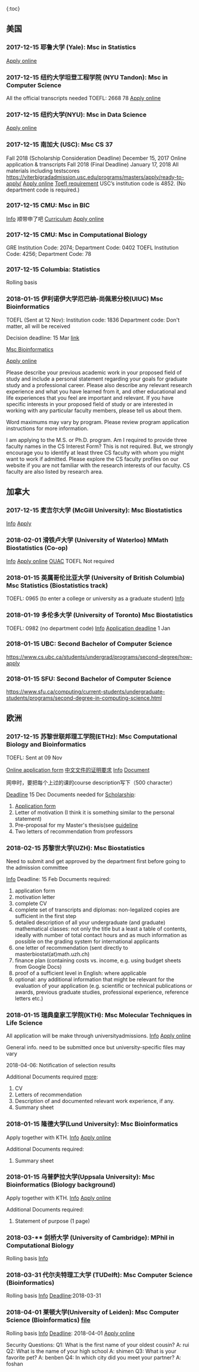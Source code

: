 {:toc}

## 美国

### 2017-12-15 耶鲁大学 (Yale): Msc in Statistics
[Apply online](https://apply.grad.yale.edu/apply/frm?c1f71044-d024-44fc-92a7-7535ff6c0174)

### 2017-12-15 纽约大学坦登工程学院 (NYU Tandon): Msc in Computer Science
All the official transcripts needed
TOEFL: 2668 78
[Apply online](http://engineering.nyu.edu/admissions/graduate/apply)

### 2017-12-15 纽约大学(NYU): Msc in Data Science 
[Apply online](https://apply.gsas.nyu.edu/apply/)

### 2017-12-15 南加大 (USC): Msc CS 37 
Fall 2018 (Scholarship Consideration Deadline)	December 15, 2017	Online application & transcripts
Fall 2018 (Final Deadline)	January 17, 2018	All materials including testscores
https://viterbigradadmission.usc.edu/programs/masters/apply/ready-to-apply/
[Apply online](https://usc.liaisoncas.com/applicant-ux/#/login)
[Toefl requirement](https://gradadm.usc.edu/lightboxes/international-students-english-proficiency/) USC’s institution code is 4852. (No department code is required.)

### 2017-12-15 CMU: Msc in BIC
[Info](http://bic.cs.cmu.edu/admissions/)
顺带申了吧
[Curriculum](http://bic.cs.cmu.edu/curriculum/#11675)
[Apply online]()

### 2017-12-15 CMU: Msc in Computational Biology
GRE Institution Code: 2074; Department Code: 0402
TOEFL Institution Code: 4256; Department Code: 78

### 2017-12-15 Columbia: Statistics
Rolling basis

### 2018-01-15 伊利诺伊大学厄巴纳-尚佩恩分校(UIUC) Msc Bioinformatics
TOEFL (Sent at 12 Nov): 
Institution code: 1836
Department code: Don't matter, all will be received

Decision deadline: 15 Mar [link](https://cs.illinois.edu/admissions/graduate/application-deadlines)

[Msc Bioinformatics](https://cs.illinois.edu/academics/graduate/ms-bioinformatics-program)

[Apply online](https://choose.illinois.edu/apply/)

Please describe your previous academic work in your proposed field of study and include a personal statement regarding your goals for graduate study and a professional career. Please also describe any relevant research experience and what you have learned from it, and other educational and life experiences that you feel are important and relevant. If you have specific interests in your proposed field of study or are interested in working with any particular faculty members, please tell us about them.

Word maximums may vary by program. Please review program application instructions for more information.

I am applying to the M.S. or Ph.D. program. Am I required to provide three faculty names in the CS Interest Form?
This is not required. But, we strongly encourage you to identify at least three CS faculty with whom you might want to work if admitted. Please explore the CS faculty profiles on our website if you are not familiar with the research interests of our faculty. CS faculty are also listed by research area.


## 加拿大

### 2017-12-15 麦吉尔大学 (McGill University): Msc Biostatistics

[Info](http://www.mcgill.ca/gradapplicants/german-studies-0#app)
[Apply](https://nimbus.mcgill.ca/uApply/dashboard/applicant)


### 2018-02-01 滑铁卢大学 (University of Waterloo) MMath Biostatistics (Co-op)

[Info](https://uwaterloo.ca/graduate-studies-academic-calendar/mathematics/department-statistics-and-actuarial-science/master-mathematics-mmath-biostatistics-co-operative-program)
[Apply online](https://uwaterloo.ca/discover-graduate-studies/application-process/apply-online)
[OUAC](https://www.ouac.on.ca/apply/uwgrad/en_CA/user/login)
TOEFL Not required

### 2018-01-15 英属哥伦比亚大学 (University of British Columbia) Msc Statistics (Biostatistics track)
TOEFL: 0965 (to enter a college or university as a graduate student)
[Info](https://www.stat.ubc.ca/Msc-program-details)

### 2018-01-19 多伦多大学 (University of Toronto) Msc Biostatistics

TOEFL: 0982 (no department code)
[Info](http://www.dlsph.utoronto.ca/program/Msc-biostatistics/)
[Application deadline](http://www.dlsph.utoronto.ca/students/future-students/application-process/) 1 Jan

### 2018-01-15 UBC: Second Bachelor of Computer Science
https://www.cs.ubc.ca/students/undergrad/programs/second-degree/how-apply

### 2018-01-15 SFU: Second Bachelor of Computer Science
https://www.sfu.ca/computing/current-students/undergraduate-students/programs/second-degree-in-computing-science.html

## 欧洲

### 2017-12-15 苏黎世联邦理工学院(ETHz): Msc Computational Biology and Bioinformatics 

TOEFL: Sent at 09 Nov

[Online application form](https://www.lehrbetrieb.ethz.ch/eApply/ealogin.view?lang=en)
[中文文件的证明要求](./graduate_school/ethz/eth_certificate.pdf)
[Info](http://www.cbb.ethz.ch/prospective-students.html)
[Document](https://www.ethz.ch/en/studies/registration-application/master/application/how-to-apply/application-documents.html)

网申时，要把每个上过的课的course description写下（500 character）

[Deadline](https://www.ethz.ch/en/studies/registration-application/master/application/how-to-apply/application-schedule.html) 15 Dec
Documents needed for [Scholarship](https://www.ethz.ch/students/en/studies/financial/scholarships/excellencescholarship.html):
1. [Application form](./graduate_school/ethz/2017_ESOP_MSP_form.pdf)
2. Letter of motivation (I think it is something similar to the personal statement)
3. Pre-proposal for my Master's thesis(see [guideline](./graduate_school/ethz/Guidelines_Preproposal.pdf)
4. Two letters of recommendation from professors

### 2018-02-15 苏黎世大学(UZH): Msc Biostatistics
Need to submit and get approved by the department first before going to the admission committee

[Info](http://www.biostat.uzh.ch/)
Deadline: 15 Feb
Documents required: 
1. application form
2. motivation letter
3. complete CV
4. complete set of transcripts and diplomas: non-legalized copies are sufficient in the first step
5. detailed description of all your undergraduate (and graduate) mathematical classes: not only the title but a least a table of contents, ideally with number of total contact hours and as much information as possible on the grading system for international applicants
6. one letter of recommendation (sent directly to masterbiostat(at)math.uzh.ch)
7. finance plan (containing costs vs. income, e.g. using budget sheets from Google Docs)
8. proof of a sufficient level in English: where applicable
9. optional: any additional information that might be relevant for the evaluation of your application (e.g. scientific or technical publications or awards, previous graduate studies, professional experience, reference letters etc.)

### 2018-01-15 瑞典皇家工学院(KTH): Msc Molecular Techniques in Life Science
All application will be make through universityadmissions.
[Info](https://www.kth.se/en/studies/master/molecular-techniques-life-science)
[Apply online](https://www.universityadmissions.se/intl/start)

General info. need to be submitted once but university-specific files may vary 

2018-04-06: Notification of selection results

Additional Documents required [more](https://www.kth.se/en/studies/master/molecular-techniques-life-science/entry-requirements-1.501288):
1. CV
2. Letters of recommendation
3. Description of and documented relevant work experience, if any.
4. Summary sheet
	
### 2018-01-15 隆德大学(Lund University): Msc Bioinformatics
Apply together with KTH.
[Info](http://www.lunduniversity.lu.se/lubas/i-uoh-lu-NABIF/18010)
[Apply online](https://www.universityadmissions.se/intl/start)

Additional Documents required:
1. Summary sheet

### 2018-01-15 乌普萨拉大学(Uppsala University): Msc Bioinformatics (Biology background)
Apply together with KTH.
[Info](http://www.uu.se/en/admissions/master/selma/program/?pInr=BIOL&pKod=TBK2M&lasar=18/19)
[Apply online](https://www.universityadmissions.se/intl/start)

Additional Documents required:
1. Statement of purpose (1 page)


### 2018-03-** 剑桥大学 (University of Cambridge): MPhil in Computational Biology
Rolling basis
[Info](https://www.graduate.study.cam.ac.uk/courses/directory/maammpcbi)

### 2018-03-31 代尔夫特理工大学 (TUDelft): Msc Computer Science (Bioinformatics)
Rolling basis
[Info](https://www.tudelft.nl/en/education/programmes/masters/computer-science/Msc-computer-science/special-programmes/bioinformatics/)
[Deadline](https://www.tudelft.nl/index.php?id=8244&L=1):2018-03-31

### 2018-04-01 莱顿大学(University of Leiden): Msc Computer Science (Bioinformatics) [file](./graduate_school/uleiden)
Rolling basis
[Info](https://www.universiteitleiden.nl/en/education/study-programmes/master/computer-science/bioinformatics)
[Deadline](https://www.universiteitleiden.nl/en/education/study-programmes/master/computer-science/bioinformatics/admission-and-application/application-deadlines): 2018-04-01
[Apply online](https://usis.leidenuniv.nl:8011/psp/S4PRD/?cmd=login&languageCd=ENG)

Security Questions:
Q1: What is the first name of your oldest cousin?
A: rui
Q2: What is the name of your high school
A: shimen
Q3: What is your favorite pet?
A: benben
Q4: In which city did you meet your partner?
A: foshan
